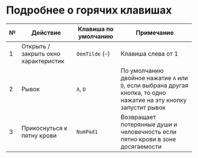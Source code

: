 # Подробнее о горячих клавишах

| № | Действие                             | Клавиша по умолчанию | Примечание                               |
| - | ------------------------------------ | -------------------- | ---------------------------------------- |
| 1 | Открыть / закрыть окно характеристик | `OemTilde` (`~`)     | Клавиша слева от 1                       |
| 2 | Рывок                                | `A`, `D`             | По умолчанию двойное нажатие `A` или `D`, если выбрана другая кнопка, то одно нажатие на эту кнопку запустит рывок |
| 3 | Прикоснуться к пятну крови           | `NumPad1`            | Возвращает потерянные души и человечность если пятно крови в зоне досягаемости |


